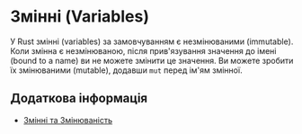 # Змінні (Variables)

У Rust змінні (variables) за замовчуванням є незмінюваними (immutable).
Коли змінна є незмінюваною, після прив'язування значення до імені (bound to a name) ви не можете змінити це значення.
Ви можете зробити їх змінюваними (mutable), додавши `mut` перед ім'ям змінної.

## Додаткова інформація

- [Змінні та Змінюваність](https://doc.rust-lang.org/book/ch03-01-variables-and-mutability.html)